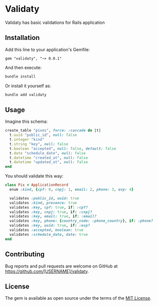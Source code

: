 # Validaty

Validaty has basic validations for Rails application

## Installation

Add this line to your application's Gemfile:

```ru
gem "validaty", "~> 0.0.1"
```

And then execute:

```bash
bundle install
```

Or install it yourself as:

```bash
bundle add validaty
```

## Usage

Imagine this schema:

```rb
create_table "pixes", force: :cascade do |t|
  t.uuid "public_id", null: false
  t.integer "kind"
  t.string "key", null: false
  t.boolean "accepted", null: false, default: false
  t.date "schedule_date", null: false
  t.datetime "created_at", null: false
  t.datetime "updated_at", null: false
end
```

You should validate this way:

```rb
class Pix < ApplicationRecord
  enum :kind, {cpf: 0, cnpj: 1, email: 2, phone: 3, evp: 4}

  validates :public_id, uuid: true
  validates :kind, presence: true
  validates :key, cpf: true, if: :cpf?
  validates :key, cnpj: true, if: :cnpj?
  validates :key, email: true, if: :email?
  validates :key, phone: {country_code: :phone_country}, if: :phone?
  validates :key, uuid: true, if: :evp?
  validates :accepted, boolean: true
  validates :schedule_date, date: true
end
```

## Contributing

Bug reports and pull requests are welcome on GitHub at https://github.com/[USERNAME]/validaty.

## License

The gem is available as open source under the terms of the [MIT License](https://opensource.org/licenses/MIT).
